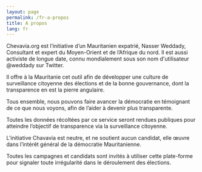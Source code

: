 ```yaml
---
layout: page
permalink: /fr-a-propos
title: A propos
lang: fr
---
```


Chevavia.org est l’initiative d’un Mauritanien expatrié, Nasser Weddady, Consultant et expert du Moyen-Orient et de l’Afrique du nord. Il est aussi activiste de longue date, connu mondialement sous son nom d'utilisateur @weddady sur Twitter.

Il offre à la Mauritanie cet outil afin de développer une culture de surveillance citoyenne des élections et de la bonne gouvernance, dont la transparence en est la pierre angulaire. 

Tous ensemble, nous pouvons faire avancer la démocratie en témoignant de ce que nous voyons, afin de l’aider à devenir plus transparente.

Toutes les données récoltées par ce service seront rendues publiques pour atteindre l’objectif de transparence via la surveillance citoyenne.

L’initiative Chavavia est neutre, et ne soutient aucun candidat, elle œuvre dans l’intérêt général de la démocratie Mauritanienne. 

Toutes les campagnes et candidats sont invités à utiliser cette plate-forme pour signaler toute irrégularité dans le déroulement des élections.

